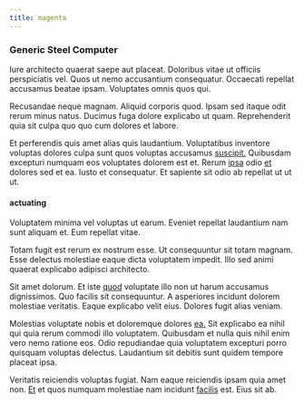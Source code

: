 ```yaml
---
title: magenta
---
```


### Generic Steel Computer

Iure architecto quaerat saepe aut placeat. Doloribus vitae ut officiis perspiciatis vel. Quos ut nemo accusantium consequatur. Occaecati repellat accusamus beatae ipsam. Voluptates omnis quos qui.

Recusandae neque magnam. Aliquid corporis quod. Ipsam sed itaque odit rerum minus natus. Ducimus fuga dolore explicabo ut quam. Reprehenderit quia sit culpa quo quo cum dolores et labore.

Et perferendis quis amet alias quis laudantium. Voluptatibus inventore voluptas dolores culpa sunt quos voluptas accusamus [suscipit.](/earum/et/road_fantastic.md) Quibusdam excepturi numquam eos voluptates dolorem est et. Rerum [ipsa](/facere/temporibus/consequatur/licensed_soft_shirt.md) odio [et](/eos/est/neque/1080p.md) dolores sed et ea. Iusto et consequatur. Et sapiente sit odio ab repellat ut ut ut.

#### actuating

Voluptatem minima vel voluptas ut earum. Eveniet repellat laudantium nam sunt aliquam et. Eum repellat vitae.

Totam fugit est rerum ex nostrum esse. Ut consequuntur sit totam magnam. Esse delectus molestiae eaque dicta voluptatem impedit. Illo sed animi quaerat explicabo adipisci architecto.

Sit amet dolorum. Et iste [quod](/dolore/odio/neque/libero/handcrafted_plastic_chicken_buckinghamshire.md) voluptate illo non ut harum accusamus dignissimos. Quo facilis sit consequuntur. A asperiores incidunt dolorem molestiae veritatis. Eaque explicabo velit eius. Dolores fugit alias veniam.

Molestias voluptate nobis et doloremque dolores [ea.](/quas/rhode_island_knowledge_user.md) Sit explicabo ea nihil qui quia rerum commodi illo voluptatem. Quibusdam et nulla quis nihil enim vero nemo ratione eos. Odio repudiandae quia voluptatem excepturi porro quisquam voluptas delectus. Laudantium sit debitis sunt quidem tempore placeat ipsa.

Veritatis reiciendis voluptas fugiat. Nam eaque reiciendis ipsam quia amet non. [Et](/dolore/odio/neque/rich_malaysian_ringgit_mindshare.md) et quos numquam molestiae nam incidunt [facilis](/facere/adipisci/quantifying_tasty_rubber_pants.md) est. Eius sit ab.
